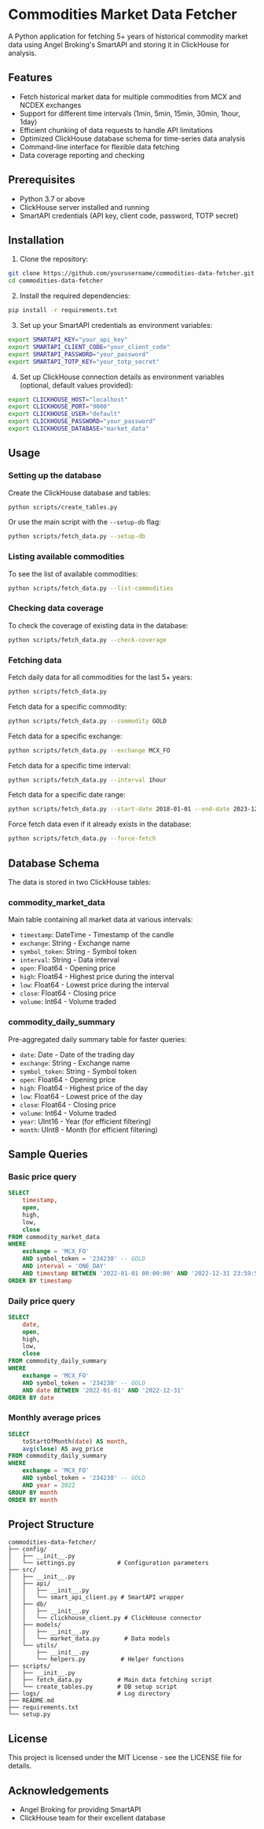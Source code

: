 # Commodities Market Data Fetcher

A Python application for fetching 5+ years of historical commodity market data using Angel Broking's SmartAPI and storing it in ClickHouse for analysis.

## Features

- Fetch historical market data for multiple commodities from MCX and NCDEX exchanges
- Support for different time intervals (1min, 5min, 15min, 30min, 1hour, 1day)
- Efficient chunking of data requests to handle API limitations
- Optimized ClickHouse database schema for time-series data analysis
- Command-line interface for flexible data fetching
- Data coverage reporting and checking

## Prerequisites

- Python 3.7 or above
- ClickHouse server installed and running
- SmartAPI credentials (API key, client code, password, TOTP secret)

## Installation

1. Clone the repository:
```bash
git clone https://github.com/yourusername/commodities-data-fetcher.git
cd commodities-data-fetcher
```

2. Install the required dependencies:
```bash
pip install -r requirements.txt
```

3. Set up your SmartAPI credentials as environment variables:
```bash
export SMARTAPI_KEY="your_api_key"
export SMARTAPI_CLIENT_CODE="your_client_code"
export SMARTAPI_PASSWORD="your_password"
export SMARTAPI_TOTP_KEY="your_totp_secret"
```

4. Set up ClickHouse connection details as environment variables (optional, default values provided):
```bash
export CLICKHOUSE_HOST="localhost"
export CLICKHOUSE_PORT="9000"
export CLICKHOUSE_USER="default"
export CLICKHOUSE_PASSWORD="your_password"
export CLICKHOUSE_DATABASE="market_data"
```

## Usage

### Setting up the database

Create the ClickHouse database and tables:

```bash
python scripts/create_tables.py
```

Or use the main script with the `--setup-db` flag:

```bash
python scripts/fetch_data.py --setup-db
```

### Listing available commodities

To see the list of available commodities:

```bash
python scripts/fetch_data.py --list-commodities
```

### Checking data coverage

To check the coverage of existing data in the database:

```bash
python scripts/fetch_data.py --check-coverage
```

### Fetching data

Fetch daily data for all commodities for the last 5+ years:

```bash
python scripts/fetch_data.py
```

Fetch data for a specific commodity:

```bash
python scripts/fetch_data.py --commodity GOLD
```

Fetch data for a specific exchange:

```bash
python scripts/fetch_data.py --exchange MCX_FO
```

Fetch data for a specific time interval:

```bash
python scripts/fetch_data.py --interval 1hour
```

Fetch data for a specific date range:

```bash
python scripts/fetch_data.py --start-date 2018-01-01 --end-date 2023-12-31
```

Force fetch data even if it already exists in the database:

```bash
python scripts/fetch_data.py --force-fetch
```

## Database Schema

The data is stored in two ClickHouse tables:

### commodity_market_data

Main table containing all market data at various intervals:

- `timestamp`: DateTime - Timestamp of the candle
- `exchange`: String - Exchange name
- `symbol_token`: String - Symbol token
- `interval`: String - Data interval
- `open`: Float64 - Opening price
- `high`: Float64 - Highest price during the interval
- `low`: Float64 - Lowest price during the interval
- `close`: Float64 - Closing price
- `volume`: Int64 - Volume traded

### commodity_daily_summary

Pre-aggregated daily summary table for faster queries:

- `date`: Date - Date of the trading day
- `exchange`: String - Exchange name
- `symbol_token`: String - Symbol token
- `open`: Float64 - Opening price
- `high`: Float64 - Highest price of the day
- `low`: Float64 - Lowest price of the day
- `close`: Float64 - Closing price
- `volume`: Int64 - Volume traded
- `year`: UInt16 - Year (for efficient filtering)
- `month`: UInt8 - Month (for efficient filtering)

## Sample Queries

### Basic price query

```sql
SELECT 
    timestamp, 
    open, 
    high, 
    low, 
    close 
FROM commodity_market_data 
WHERE 
    exchange = 'MCX_FO' 
    AND symbol_token = '234230' -- GOLD
    AND interval = 'ONE_DAY'
    AND timestamp BETWEEN '2022-01-01 00:00:00' AND '2022-12-31 23:59:59'
ORDER BY timestamp
```

### Daily price query

```sql
SELECT 
    date, 
    open, 
    high, 
    low, 
    close 
FROM commodity_daily_summary 
WHERE 
    exchange = 'MCX_FO' 
    AND symbol_token = '234230' -- GOLD
    AND date BETWEEN '2022-01-01' AND '2022-12-31'
ORDER BY date
```

### Monthly average prices

```sql
SELECT 
    toStartOfMonth(date) AS month, 
    avg(close) AS avg_price 
FROM commodity_daily_summary 
WHERE 
    exchange = 'MCX_FO' 
    AND symbol_token = '234230' -- GOLD
    AND year = 2022
GROUP BY month
ORDER BY month
```

## Project Structure

```
commodities-data-fetcher/
├── config/
│   ├── __init__.py
│   └── settings.py            # Configuration parameters
├── src/
│   ├── __init__.py
│   ├── api/
│   │   ├── __init__.py
│   │   └── smart_api_client.py # SmartAPI wrapper
│   ├── db/
│   │   ├── __init__.py
│   │   └── clickhouse_client.py # ClickHouse connector
│   ├── models/
│   │   ├── __init__.py
│   │   └── market_data.py       # Data models
│   └── utils/
│       ├── __init__.py
│       └── helpers.py          # Helper functions
├── scripts/
│   ├── __init__.py
│   ├── fetch_data.py          # Main data fetching script
│   └── create_tables.py       # DB setup script
├── logs/                      # Log directory
├── README.md
├── requirements.txt
└── setup.py
```

## License

This project is licensed under the MIT License - see the LICENSE file for details.

## Acknowledgements

- Angel Broking for providing SmartAPI
- ClickHouse team for their excellent database